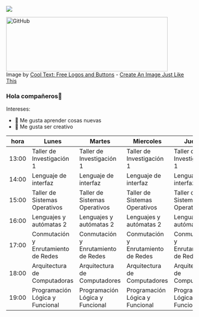 ![](https://images.cooltext.com/5582473.png)

<a href="https://cooltext.com"><img src="https://images.cooltext.com/5582498.png" width="436" height="147" alt="GitHub" /></a>
<br />Image by <a href="https://cooltext.com">Cool Text: Free Logos and Buttons</a> - <a href="https://cooltext.com/Edit-Logo?LogoID=4040609783">Create An Image Just Like This</a>

### Hola compañeros👋

Intereses:

- 🔭 Me gusta aprender cosas nuevas
- 🌱 Me gusta ser creativo

| hora  | Lunes                               | Martes                              | Miercoles                           | Jueves                              | Viernes                             |
|-------|-------------------------------------|-------------------------------------|-------------------------------------|-------------------------------------|-------------------------------------|
| 13:00 | Taller de Investigación 1           | Taller de Investigación 1           | Taller de Investigación 1           | Taller de Investigación 1           |                                     |
| 14:00 | Lenguaje de interfaz                | Lenguaje de interfaz                | Lenguaje de interfaz                | Lenguaje de interfaz                |                                     |
| 15:00 | Taller de Sistemas Operativos       | Taller de Sistemas Operativos       | Taller de Sistemas Operativos       | Taller de Sistemas Operativos       |                                     |
| 16:00 | Lenguajes y autómatas 2             | Lenguajes y autómatas 2             | Lenguajes y autómatas 2             | Lenguajes y autómatas 2             | Lenguajes y autómatas 2             |
| 17:00 | Conmutación y Enrutamiento de Redes | Conmutación y Enrutamiento de Redes | Conmutación y Enrutamiento de Redes | Conmutación y Enrutamiento de Redes | Conmutación y Enrutamiento de Redes |
| 18:00 | Arquitectura de Computadoras        | Arquitectura de Computadores        | Arquitectura de Computadores        | Arquitectura de Computadores        | Arquitectura de Computadores        |
| 19:00 | Programación Lógica y Funcional     | Programación Lógica y Funcional     | Programación Lógica y Funcional     | Programación Lógica y Funcional     |                                     |
